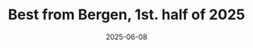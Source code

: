 ---
description: A collection of my fifteen favourite photos from Bergen in the 1st. half of 2025
featured_image: 250512.jpg
menus: "main"
sort_by: Name # Exif.Date
#sort_order: asc
title: Best from Bergen, 1st. half of 2025
date: 2025-06-08
keywords: [Bergen, "2024"]
#type: gallery
weight: 6
resources:
  - src: 250107.jpg
    title: Silhouette by old wharf - January
  - src: 250202.jpg
    title: Bar street for chilling - not partying - February
  - src: 250203.jpg
    title: Yes, it is cold and this girl knows it! - February
  - src: 250206.jpg
    title: Light rail in center of town - February
  - src: 250213.jpg
    title: Big balls - February
  - src: 250308.jpg
    title: Good woofie - March
  - src: 250315.jpg
    title: Old bike that's been locked to that fence for ages - March
  - src: 250401.jpg
    title: Toddler balancing act - April
  - src: 250414.jpg
    title: The old stock exchange at night - April
  - src: 250505.jpg
    title: Woofies getting wet - May
  - src: 250506.jpg
    title: Sandviken sunset - May
  - src: 250512.jpg
    title: Windy angel - May
  - src: 250601.jpg
    title: Vertical lines - June
  - src: 250606.jpg
    title: Fishmarket by night - June
  - src: 250614.jpg
    title: Facade Fixing - June
params:
  theme: dark
---